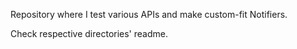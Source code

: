 Repository where I test various APIs and make custom-fit Notifiers.

Check respective directories' readme.
